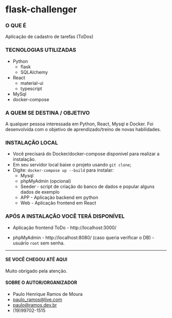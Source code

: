 # flask-challenger
### O QUE É
Aplicação de cadastro de tarefas (ToDos)

### TECNOLOGIAS UTILIZADAS
- Python 
    - flask 
    - SQLAlchemy
- React 
    - material-ui 
    - typescript
- MySql   
- docker-compose
### A QUEM SE DESTINA / OBJETIVO
A qualquer pessoa interessada em Python, React, Mysql e Docker.
Foi desenvolvida com o objetivo de aprendizado/treino de novas habilidades.

### INSTALAÇÃO LOCAL
- Você precisará do Docker/docker-compose disponível para realizar a instalação.
- Em seu servidor local baixe o projeto usando `git clone`;
- Digite: `docker-compose up --build` para instalar:
    - Mysql
    - phpMyAdmin (opcional)
    - Seeder - script de criação do banco de dados e popular alguns dados de exemplo
    - APP - Aplicação backend em python
    - Web - Aplicação frontend em React

### APÓS A INSTALAÇÃO VOCÊ TERÁ DISPONÍVEL

- Aplicação frontend ToDo - http://localhost:3000/

- phpMyAdmin - http://localhost:8080/ (caso queria verificar o DB) - usuário `root` sem senha.


----------------------------
#### SE VOCÊ CHEGOU ATÉ AQUI
Muito obrigado pela atenção.

#### SOBRE O AUTOR/ORGANIZADOR
-   Paulo Henrique Ramos de Moura
-   paulo_ramos@live.com
-   paulo@ramos.dev.br
-   (19)99702-1515

